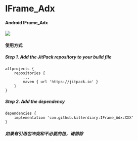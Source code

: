 # IFrame_Adx
#### Android IFrame_Adx

[![](https://jitpack.io/v/killerdiary/IFrame_Adx.svg)](https://jitpack.io/#killerdiary/IFrame_Adx)


#### 使用方式

##### Step 1. Add the JitPack repository to your build file

~~~
allprojects {
    repositories {
        ...
        maven { url 'https://jitpack.io' }
    }
}
~~~

##### Step 2. Add the dependency
~~~
dependencies {
    implementation 'com.github.killerdiary:IFrame_Adx:XXX'
}

~~~

##### 如果有引用包冲突和不必要的包，请排除

